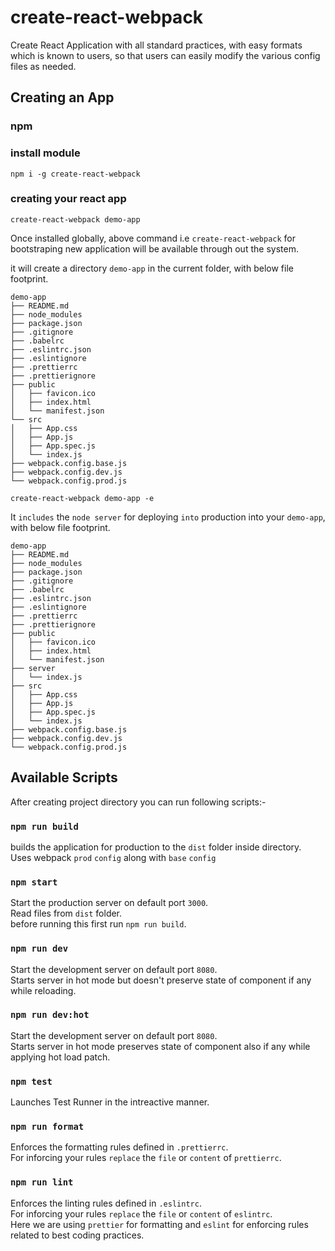# create-react-webpack

Create React Application with all standard practices, with easy formats which is known to users, so that users can easily modify the various config files as needed.

## Creating an App

### npm

### install module

```
npm i -g create-react-webpack
```

### creating your react app

```
create-react-webpack demo-app
```

Once installed globally, above command i.e `create-react-webpack` for bootstraping new application will be available through out the system.

it will create a directory `demo-app` in the current folder, with below file footprint.

```
demo-app
├── README.md
├── node_modules
├── package.json
├── .gitignore
├── .babelrc
├── .eslintrc.json
├── .eslintignore
├── .prettierrc
├── .prettierignore
├── public
│   ├── favicon.ico
│   ├── index.html
│   └── manifest.json
└── src
│   ├── App.css
│   ├── App.js
│   ├── App.spec.js
│   └── index.js
├── webpack.config.base.js
├── webpack.config.dev.js
└── webpack.config.prod.js
```

```
create-react-webpack demo-app -e
```

It `includes` the `node server` for deploying `into` production into your `demo-app`, with below file footprint.

```
demo-app
├── README.md
├── node_modules
├── package.json
├── .gitignore
├── .babelrc
├── .eslintrc.json
├── .eslintignore
├── .prettierrc
├── .prettierignore
├── public
│   ├── favicon.ico
│   ├── index.html
│   └── manifest.json
├── server
│   └── index.js
├── src
│   ├── App.css
│   ├── App.js
│   ├── App.spec.js
│   └── index.js
├── webpack.config.base.js
├── webpack.config.dev.js
└── webpack.config.prod.js
```

## Available Scripts

After creating project directory you can run following scripts:-

### `npm run build`

builds the application for production to the `dist` folder inside directory.<br>
Uses webpack `prod` `config` along with `base` `config`

### `npm start`

Start the production server on default port `3000`.<br>
Read files from `dist` folder.<br>
before running this first run `npm run build`.

### `npm run dev`

Start the development server on default port `8080`.<br>
Starts server in hot mode but doesn't preserve state of component if any while reloading.

### `npm run dev:hot`

Start the development server on default port `8080`.<br>
Starts server in hot mode preserves state of component also if any while applying hot load patch.

### `npm test`

Launches Test Runner in the intreactive manner.

### `npm run format`

Enforces the formatting rules defined in `.prettierrc`.<br>
For inforcing your rules `replace` the `file` or `content` of `prettierrc`.

### `npm run lint`

Enforces the linting rules defined in `.eslintrc`.
<br>
For inforcing your rules `replace` the `file` or `content` of `eslintrc`.<br>
Here we are using `prettier` for formatting and `eslint` for enforcing rules related to best coding practices.
